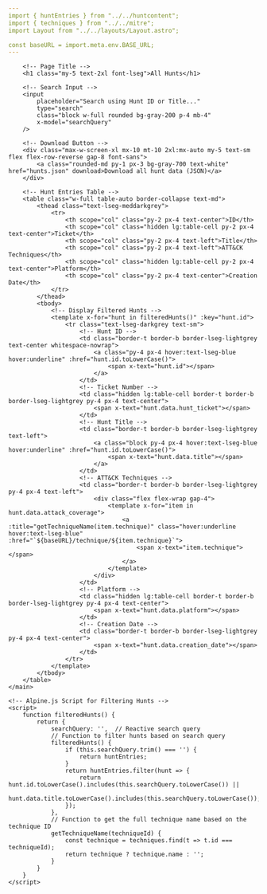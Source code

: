 ```yaml
---
import { huntEntries } from "../../huntcontent";
import { techniques } from "../../mitre";
import Layout from "../../layouts/Layout.astro";

const baseURL = import.meta.env.BASE_URL;
---
```


<Layout title="All Hunts">
    <main class="max-w-screen-xl mx-10 mt-10 2x1:mx-auto" x-data="filteredHunts()">
       
        <!-- Page Title -->
        <h1 class="my-5 text-2xl font-lseg">All Hunts</h1>
        
        <!-- Search Input -->
        <input
            placeholder="Search using Hunt ID or Title..."
            type="search"
            class="block w-full rounded bg-gray-200 p-4 mb-4"
            x-model="searchQuery"
        />

        <!-- Download Button -->
        <div class="max-w-screen-xl mx-10 mt-10 2xl:mx-auto my-5 text-sm flex flex-row-reverse gap-8 font-sans">
            <a class="rounded-md py-1 px-3 bg-gray-700 text-white" href="hunts.json" download>Download all hunt data (JSON)</a>
        </div>

        <!-- Hunt Entries Table -->
        <table class="w-full table-auto border-collapse text-md">
            <thead class="text-lseg-meddarkgrey">
                <tr>
                    <th scope="col" class="py-2 px-4 text-center">ID</th>
                    <th scope="col" class="hidden lg:table-cell py-2 px-4 text-center">Ticket</th>
                    <th scope="col" class="py-2 px-4 text-left">Title</th>
                    <th scope="col" class="py-2 px-4 text-left">ATT&CK Techniques</th>
                    <th scope="col" class="hidden lg:table-cell py-2 px-4 text-center">Platform</th>
                    <th scope="col" class="py-2 px-4 text-center">Creation Date</th>
                </tr>
            </thead>
            <tbody>
                <!-- Display Filtered Hunts -->
                <template x-for="hunt in filteredHunts()" :key="hunt.id">
                    <tr class="text-lseg-darkgrey text-sm">
                        <!-- Hunt ID -->
                        <td class="border-t border-b border-lseg-lightgrey text-center whitespace-nowrap">
                            <a class="py-4 px-4 hover:text-lseg-blue hover:underline" :href="hunt.id.toLowerCase()">
                                <span x-text="hunt.id"></span>
                            </a>
                        </td>
                        <!-- Ticket Number -->
                        <td class="hidden lg:table-cell border-t border-b border-lseg-lightgrey py-4 px-4 text-center">
                            <span x-text="hunt.data.hunt_ticket"></span>
                        </td>
                        <!-- Hunt Title -->
                        <td class="border-t border-b border-lseg-lightgrey text-left">
                            <a class="block py-4 px-4 hover:text-lseg-blue hover:underline" :href="hunt.id.toLowerCase()">
                                <span x-text="hunt.data.title"></span>
                            </a>
                        </td>
                        <!-- ATT&CK Techniques -->
                        <td class="border-t border-b border-lseg-lightgrey py-4 px-4 text-left">
                            <div class="flex flex-wrap gap-4">
                                <template x-for="item in hunt.data.attack_coverage">
                                    <a :title="getTechniqueName(item.technique)" class="hover:underline hover:text-lseg-blue" :href="`${baseURL}/technique/${item.technique}`">
                                        <span x-text="item.technique"></span>
                                    </a>
                                </template>
                            </div>
                        </td>
                        <!-- Platform -->
                        <td class="hidden lg:table-cell border-t border-b border-lseg-lightgrey py-4 px-4 text-center">
                            <span x-text="hunt.data.platform"></span>
                        </td>
                        <!-- Creation Date -->
                        <td class="border-t border-b border-lseg-lightgrey py-4 px-4 text-center">
                            <span x-text="hunt.data.creation_date"></span>
                        </td>
                    </tr>
                </template>
            </tbody>
        </table>
    </main>

    <!-- Alpine.js Script for Filtering Hunts -->
    <script>
        function filteredHunts() {
            return {
                searchQuery: '',  // Reactive search query
                // Function to filter hunts based on search query
                filteredHunts() {
                    if (this.searchQuery.trim() === '') {
                        return huntEntries;
                    }
                    return huntEntries.filter(hunt => {
                        return hunt.id.toLowerCase().includes(this.searchQuery.toLowerCase()) ||
                               hunt.data.title.toLowerCase().includes(this.searchQuery.toLowerCase());
                    });
                },
                // Function to get the full technique name based on the technique ID
                getTechniqueName(techniqueId) {
                    const technique = techniques.find(t => t.id === techniqueId);
                    return technique ? technique.name : '';
                }
            }
        }
    </script>
</Layout>
